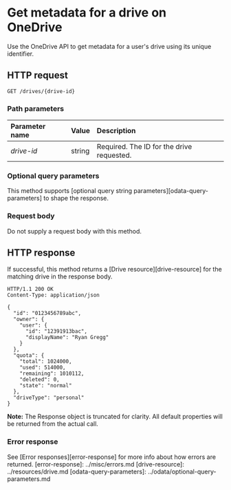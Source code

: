 # Get metadata for a drive on OneDrive

Use the OneDrive API to get metadata for a user's drive using its unique identifier.

## HTTP request

<!-- { "blockType": "request", "name": "get-drive-by-id" } -->
```
GET /drives/{drive-id}
```

### Path parameters
| Parameter name | Value  | Description                               |
|:---------------|:-------|:------------------------------------------|
| _drive-id_     | string | Required. The ID for the drive requested. |

### Optional query parameters

This method supports [optional query string parameters][odata-query-parameters]
to shape the response.

### Request body
Do not supply a request body with this method.

## HTTP response

If successful, this method returns a [Drive resource][drive-resource] for
the matching drive in the response body.

<!-- { "blockType": "response", "@odata.type": "oneDrive.drive" } -->
```http
HTTP/1.1 200 OK
Content-Type: application/json

{
  "id": "0123456789abc",
  "owner": {
    "user": {
      "id": "12391913bac",
      "displayName": "Ryan Gregg"
    }
  },
  "quota": {
    "total": 1024000,
    "used": 514000,
    "remaining": 1010112,
    "deleted": 0,
    "state": "normal"
  },
  "driveType": "personal"
}

```
**Note:** The Response object is truncated for clarity. All default properties will
be returned from the actual call.

### Error response

See [Error responses][error-response] for more info about
how errors are returned.
[error-response]: ../misc/errors.md
[drive-resource]: ../resources/drive.md
[odata-query-parameters]: ../odata/optional-query-parameters.md

<!-- {
  "type": "#page.annotation",
  "description": "Retrieve metadata for a OneDrive based on a unique ID.",
  "keywords": "drive,onedrive.drive,default drive",
  "section": "documentation",
  "tocPath": "Drives/Get Drive"
} -->
